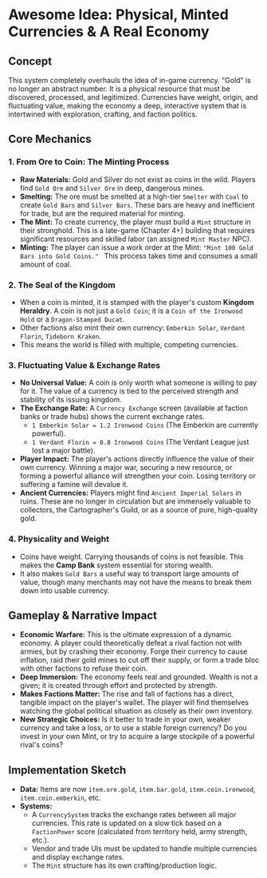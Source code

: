 # Awesome Idea: Physical, Minted Currencies & A Real Economy

## Concept

This system completely overhauls the idea of in-game currency. "Gold" is no longer an abstract number. It is a physical resource that must be discovered, processed, and legitimized. Currencies have weight, origin, and fluctuating value, making the economy a deep, interactive system that is intertwined with exploration, crafting, and faction politics.

## Core Mechanics

### 1. From Ore to Coin: The Minting Process

*   **Raw Materials:** Gold and Silver do not exist as coins in the wild. Players find `Gold Ore` and `Silver Ore` in deep, dangerous mines.
*   **Smelting:** The ore must be smelted at a high-tier `Smelter` with `Coal` to create `Gold Bars` and `Silver Bars`. These bars are heavy and inefficient for trade, but are the required material for minting.
*   **The Mint:** To create currency, the player must build a `Mint` structure in their stronghold. This is a late-game (Chapter 4+) building that requires significant resources and skilled labor (an assigned `Mint Master` NPC).
*   **Minting:** The player can issue a work order at the Mint: `"Mint 100 Gold Bars into Gold Coins." ` This process takes time and consumes a small amount of coal.

### 2. The Seal of the Kingdom

*   When a coin is minted, it is stamped with the player's custom **Kingdom Heraldry**. A coin is not just a `Gold Coin`; it is a `Coin of the Ironwood Hold` or a `Dragon-Stamped Ducat`.
*   Other factions also mint their own currency: `Emberkin Solar`, `Verdant Florin`, `Tideborn Kraken`.
*   This means the world is filled with multiple, competing currencies.

### 3. Fluctuating Value & Exchange Rates

*   **No Universal Value:** A coin is only worth what someone is willing to pay for it. The value of a currency is tied to the perceived strength and stability of its issuing kingdom.
*   **The Exchange Rate:** A `Currency Exchange` screen (available at faction banks or trade hubs) shows the current exchange rates.
    *   `1 Emberkin Solar = 1.2 Ironwood Coins` (The Emberkin are currently powerful).
    *   `1 Verdant Florin = 0.8 Ironwood Coins` (The Verdant League just lost a major battle).
*   **Player Impact:** The player's actions directly influence the value of their own currency. Winning a major war, securing a new resource, or forming a powerful alliance will strengthen your coin. Losing territory or suffering a famine will devalue it.
*   **Ancient Currencies:** Players might find `Ancient Imperial Solars` in ruins. These are no longer in circulation but are immensely valuable to collectors, the Cartographer's Guild, or as a source of pure, high-quality gold.

### 4. Physicality and Weight

*   Coins have weight. Carrying thousands of coins is not feasible. This makes the **Camp Bank** system essential for storing wealth.
*   It also makes `Gold Bars` a useful way to transport large amounts of value, though many merchants may not have the means to break them down into usable currency.

## Gameplay & Narrative Impact

*   **Economic Warfare:** This is the ultimate expression of a dynamic economy. A player could theoretically defeat a rival faction not with armies, but by crashing their economy. Forge their currency to cause inflation, raid their gold mines to cut off their supply, or form a trade bloc with other factions to refuse their coin.
*   **Deep Immersion:** The economy feels real and grounded. Wealth is not a given; it is created through effort and protected by strength.
*   **Makes Factions Matter:** The rise and fall of factions has a direct, tangible impact on the player's wallet. The player will find themselves watching the global political situation as closely as their own inventory.
*   **New Strategic Choices:** Is it better to trade in your own, weaker currency and take a loss, or to use a stable foreign currency? Do you invest in your own Mint, or try to acquire a large stockpile of a powerful rival's coins?

## Implementation Sketch

*   **Data:** Items are now `item.ore.gold`, `item.bar.gold`, `item.coin.ironwood`, `item.coin.emberkin`, etc.
*   **Systems:**
    *   A `CurrencySystem` tracks the exchange rates between all major currencies. This rate is updated on a slow tick based on a `FactionPower` score (calculated from territory held, army strength, etc.).
    *   Vendor and trade UIs must be updated to handle multiple currencies and display exchange rates.
    *   The `Mint` structure has its own crafting/production logic.
